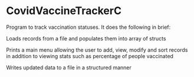 # CovidVaccineTrackerC 
Program to track vaccination statuses. It does the following in brief:

Loads records from a file and populates them into array of structs

Prints a main menu allowing the user to add, view, modify and sort records in addition to viewing stats such as percentage of people vaccinated

Writes updated data to a file in a structured manner
